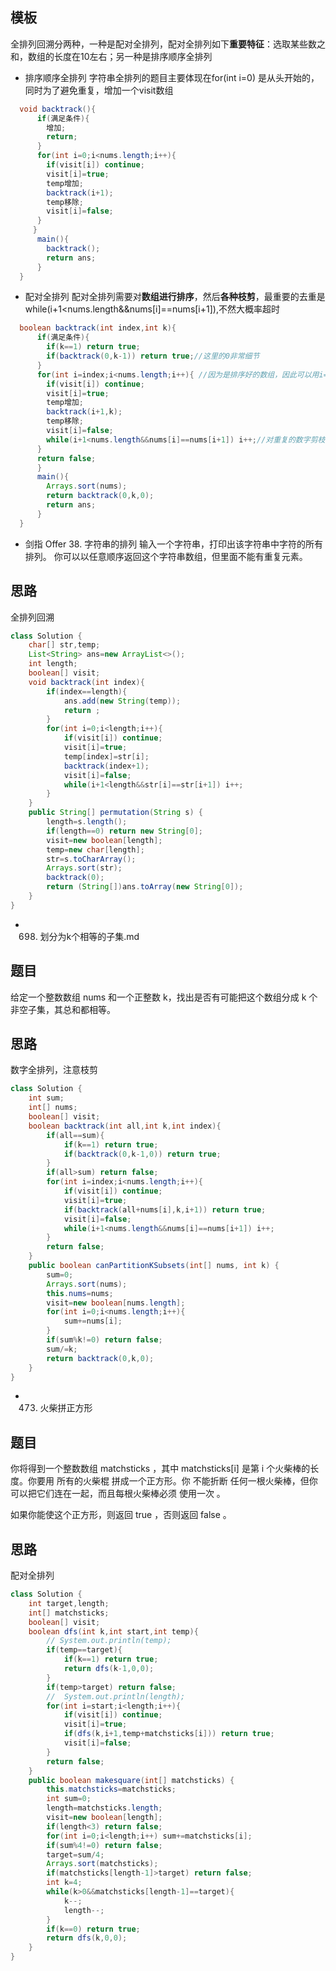 ## 模板
全排列回溯分两种，一种是配对全排列，配对全排列如下**重要特征**：选取某些数之和，数组的长度在10左右；另一种是排序顺序全排列
* 排序顺序全排列
字符串全排列的题目主要体现在for(int i=0) 是从头开始的，同时为了避免重复，增加一个visit数组
```java
  void backtrack(){
      if(满足条件){
        增加;
        return;
      }
      for(int i=0;i<nums.length;i++){
        if(visit[i]) continue;
        visit[i]=true;
        temp增加;
        backtrack(i+1);
        temp移除;
        visit[i]=false;
      }
     }
      main(){
        backtrack();
        return ans;
      }
  }
```
* 配对全排列
配对全排列需要对**数组进行排序**，然后**各种枝剪**，最重要的去重是while(i+1<nums.length&&nums[i]==nums[i+1]),不然大概率超时
```java
  boolean backtrack(int index,int k){
      if(满足条件){
        if(k==1) return true;
        if(backtrack(0,k-1)) return true;//这里的0非常细节
      }
      for(int i=index;i<nums.length;i++){ //因为是排序好的数组，因此可以用i=index剪枝掉
        if(visit[i]) continue;
        visit[i]=true;
        temp增加;
        backtrack(i+1,k);
        temp移除;
        visit[i]=false;
        while(i+1<nums.length&&nums[i]==nums[i+1]) i++;//对重复的数字剪枝掉，因为在前面已经试过了
      }
      return false;
      }
      main(){
        Arrays.sort(nums);
        return backtrack(0,k,0);
        return ans;
      }
  }
```
* 剑指 Offer 38. 字符串的排列
输入一个字符串，打印出该字符串中字符的所有排列。
你可以以任意顺序返回这个字符串数组，但里面不能有重复元素。
## 思路
全排列回溯
```java
class Solution {
    char[] str,temp;
    List<String> ans=new ArrayList<>();
    int length;
    boolean[] visit;
    void backtrack(int index){
        if(index==length){
            ans.add(new String(temp));
            return ;
        }
        for(int i=0;i<length;i++){
            if(visit[i]) continue;
            visit[i]=true;
            temp[index]=str[i];
            backtrack(index+1);
            visit[i]=false;
            while(i+1<length&&str[i]==str[i+1]) i++;
        }
    }
    public String[] permutation(String s) {
        length=s.length();
        if(length==0) return new String[0];
        visit=new boolean[length];
        temp=new char[length];
        str=s.toCharArray();
        Arrays.sort(str);
        backtrack(0);
        return (String[])ans.toArray(new String[0]);
    }
}
```

* 698. 划分为k个相等的子集.md
## 题目

给定一个整数数组  nums 和一个正整数 k，找出是否有可能把这个数组分成 k 个非空子集，其总和都相等。

## 思路
数字全排列，注意枝剪
```java
class Solution {
    int sum;
    int[] nums;
    boolean[] visit;
    boolean backtrack(int all,int k,int index){
        if(all==sum){
            if(k==1) return true;
            if(backtrack(0,k-1,0)) return true;
        } 
        if(all>sum) return false;
        for(int i=index;i<nums.length;i++){
            if(visit[i]) continue;
            visit[i]=true;
            if(backtrack(all+nums[i],k,i+1)) return true;
            visit[i]=false;
            while(i+1<nums.length&&nums[i]==nums[i+1]) i++;
        }
        return false;
    }
    public boolean canPartitionKSubsets(int[] nums, int k) {
        sum=0;
        Arrays.sort(nums);
        this.nums=nums;
        visit=new boolean[nums.length];
        for(int i=0;i<nums.length;i++){
            sum+=nums[i];
        }
        if(sum%k!=0) return false;
        sum/=k;
        return backtrack(0,k,0);
    }
}
```
* 473. 火柴拼正方形

## 题目
你将得到一个整数数组 matchsticks ，其中 matchsticks[i] 是第 i 个火柴棒的长度。你要用 所有的火柴棍 拼成一个正方形。你 不能折断 任何一根火柴棒，但你可以把它们连在一起，而且每根火柴棒必须 使用一次 。

如果你能使这个正方形，则返回 true ，否则返回 false 。

## 思路
配对全排列
```java
class Solution {
    int target,length;
    int[] matchsticks;
    boolean[] visit;
    boolean dfs(int k,int start,int temp){
        // System.out.println(temp);
        if(temp==target){
            if(k==1) return true;
            return dfs(k-1,0,0);
        }
        if(temp>target) return false;
        //  System.out.println(length);
        for(int i=start;i<length;i++){
            if(visit[i]) continue;
            visit[i]=true;
            if(dfs(k,i+1,temp+matchsticks[i])) return true;
            visit[i]=false;
        }
        return false;
    }
    public boolean makesquare(int[] matchsticks) {
        this.matchsticks=matchsticks;
        int sum=0;
        length=matchsticks.length;
        visit=new boolean[length];
        if(length<3) return false;
        for(int i=0;i<length;i++) sum+=matchsticks[i];
        if(sum%4!=0) return false;
        target=sum/4;
        Arrays.sort(matchsticks);
        if(matchsticks[length-1]>target) return false;
        int k=4;
        while(k>0&&matchsticks[length-1]==target){
            k--;
            length--;
        }
        if(k==0) return true;
        return dfs(k,0,0);
    }
}
```
